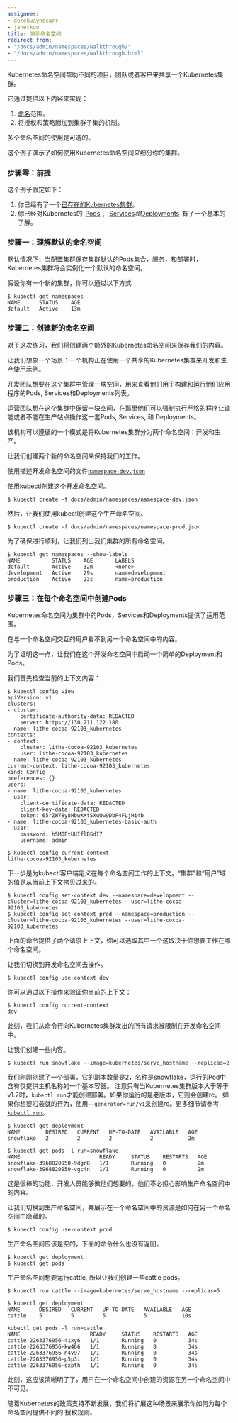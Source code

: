 ```yaml
---
assignees:
- derekwaynecarr
- janetkuo
title: 演示命名空间  
redirect_from:
- "/docs/admin/namespaces/walkthrough/"
- "/docs/admin/namespaces/walkthrough.html"
---
```



Kubernetes命名空间帮助不同的项目，团队或者客户来共享一个Kubernetes集群。

它通过提供以下内容来实现：

1. [命名](/docs/concepts/overview/working-with-objects/names/)范围。
2. 将授权和策略附加到集群子集的机制。	

多个命名空间的使用是可选的。

这个例子演示了如何使用Kubernetes命名空间来细分你的集群。


### 步骤零：前提

这个例子假定如下：

1. 你已经有了一个[已存在的Kubernetes集群](/docs/getting-started-guides/)。
2. 你已经对Kubernetes的_[Pods](/docs/concepts/workloads/pods/pod/)_, _[Services](/docs/concepts/services-networking/service/)_和_[Deployments](/docs/concepts/workloads/controllers/deployment/)_有了一个基本的了解。


### 步骤一：理解默认的命名空间

默认情况下，当配置集群保存集群默认的Pods集合，服务，和部署时，Kubernetes集群将会实例化一个默认的命名空间。

假设你有一个新的集群，你可以通过以下方式

```shell
$ kubectl get namespaces
NAME      STATUS    AGE
default   Active    13m
```


### 步骤二：创建新的命名空间

对于这次练习，我们将创建两个额外的Kubernetes命名空间来保存我们的内容。

让我们想象一个场景：一个机构正在使用一个共享的Kubernetes集群来开发和生产使用示例。


开发团队想要在这个集群中管理一块空间，用来查看他们用于构建和运行他们应用程序的Pods, Services和Deployments列表。

运营团队想在这个集群中保留一块空间，在那里他们可以强制执行严格的程序让谁能或者不能在生产站点操作这一套Pods, Services, 和 Deployments。


该机构可以遵循的一个模式是将Kubernetes集群分为两个命名空间：开发和生产。

让我们创建两个新的命名空间来保持我们的工作。


使用描述开发命名空间的文件[`namespace-dev.json`](/docs/admin/namespaces/namespace-dev.json)

使用kubectl创建这个开发命名空间。  
```shell
$ kubectl create -f docs/admin/namespaces/namespace-dev.json
```


然后，让我们使用kubectl创建这个生产命名空间。  
```shell
$ kubectl create -f docs/admin/namespaces/namespace-prod.json
```


为了确保进行顺利，让我们列出我们集群的所有命名空间。  
```shell
$ kubectl get namespaces --show-labels
NAME          STATUS    AGE       LABELS
default       Active    32m       <none>
development   Active    29s       name=development
production    Active    23s       name=production
```


### 步骤三：在每个命名空间中创建Pods

Kubernetes命名空间为集群中的Pods，Services和Deployments提供了适用范围。

在与一个命名空间交互的用户看不到另一个命名空间中的内容。

为了证明这一点，让我们在这个开发命名空间中启动一个简单的Deployment和Pods。

我们首先检查当前的上下文内容：  
```shell
$ kubectl config view
apiVersion: v1
clusters:
- cluster:
    certificate-authority-data: REDACTED
    server: https://130.211.122.180
  name: lithe-cocoa-92103_kubernetes
contexts:
- context:
    cluster: lithe-cocoa-92103_kubernetes
    user: lithe-cocoa-92103_kubernetes
  name: lithe-cocoa-92103_kubernetes
current-context: lithe-cocoa-92103_kubernetes
kind: Config
preferences: {}
users:
- name: lithe-cocoa-92103_kubernetes
  user:
    client-certificate-data: REDACTED
    client-key-data: REDACTED
    token: 65rZW78y8HbwXXtSXuUw9DbP4FLjHi4b
- name: lithe-cocoa-92103_kubernetes-basic-auth
  user:
    password: h5M0FtUUIflBSdI7
    username: admin

$ kubectl config current-context
lithe-cocoa-92103_kubernetes
```


下一步是为kubectl客户端定义在每个命名空间工作的上下文。“集群”和“用户”域的值是从当前上下文拷贝过来的。  
```shell
$ kubectl config set-context dev --namespace=development --cluster=lithe-cocoa-92103_kubernetes --user=lithe-cocoa-92103_kubernetes
$ kubectl config set-context prod --namespace=production --cluster=lithe-cocoa-92103_kubernetes --user=lithe-cocoa-92103_kubernetes
```

上面的命令提供了两个请求上下文，你可以选取其中一个这取决于你想要工作在哪个命名空间。

让我们切换到开发命名空间去操作。
```shell
$ kubectl config use-context dev
```


你可以通过以下操作来验证你当前的上下文：

```shell
$ kubectl config current-context
dev
```


此刻，我们从命令行向Kubernetes集群发出的所有请求被限制在开发命名空间中。

让我们创建一些内容。

```shell
$ kubectl run snowflake --image=kubernetes/serve_hostname --replicas=2
```


我们刚刚创建了一个部署，它的副本数量是2，名称是snowflake，运行的Pod中含有仅提供主机名称的一个基本容器。
注意只有当Kubernetes集群版本大于等于v1.2时，`kubectl run`才能创建部署。如果你运行的是老版本，它则会创建rc。
如果你想要沿袭就的行为，使用`--generator=run/v1`来创建rc。更多细节请参考[`kubectl run`](/docs/user-guide/kubectl/v1.6/#run)。

```shell
$ kubectl get deployment
NAME        DESIRED   CURRENT   UP-TO-DATE   AVAILABLE   AGE
snowflake   2         2         2            2           2m

$ kubectl get pods -l run=snowflake
NAME                         READY     STATUS    RESTARTS   AGE
snowflake-3968820950-9dgr8   1/1       Running   0          2m
snowflake-3968820950-vgc4n   1/1       Running   0          2m
```


这是很棒的功能，开发人员能够做他们想要的，他们不必担心影响生产命名空间中的内容。

让我们切换到生产命名空间，并展示在一个命名空间中的资源是如何在另一个命名空间中隐藏的。

```shell
$ kubectl config use-context prod
```


生产命名空间应该是空的，下面的命令什么也没有返回。

```shell
$ kubectl get deployment
$ kubectl get pods
```


生产命名空间想要运行cattle, 所以让我们创建一些cattle pods。

```shell
$ kubectl run cattle --image=kubernetes/serve_hostname --replicas=5

$ kubectl get deployment
NAME      DESIRED   CURRENT   UP-TO-DATE   AVAILABLE   AGE
cattle    5         5         5            5           10s

kubectl get pods -l run=cattle
NAME                      READY     STATUS    RESTARTS   AGE
cattle-2263376956-41xy6   1/1       Running   0          34s
cattle-2263376956-kw466   1/1       Running   0          34s
cattle-2263376956-n4v97   1/1       Running   0          34s
cattle-2263376956-p5p3i   1/1       Running   0          34s
cattle-2263376956-sxpth   1/1       Running   0          34s
```


此刻，这应该清晰明了了，用户在一个命名空间中创建的资源在另一个命名空间中不可见。

随着Kubernetes的政策支持不断发展，我们将扩展这种场景来展示你如何为每个命名空间提供不同的
授权规则。
